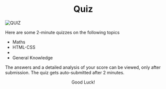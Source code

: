 <h1 align="center">Quiz </h1>
<img src="https://th.bing.com/th/id/OIP.HqKO80n_Zm5l36iv_sIICgHaHa?pid=Api&rs=1" alt="QUIZ">

<br>
<p> Here are some 2-minute quizzes on the following topics
  <ul>
    <li> Maths </li>
    <li> HTML-CSS <li>
    <li> General Knowledge</li>
    </ul>
 </p>
 <p> The answers and a detailed analysis of your score can be viewed, only after submission. The quiz gets auto-submitted after 2 minutes. </p>
 <p align="center"> Good Luck!</p>
